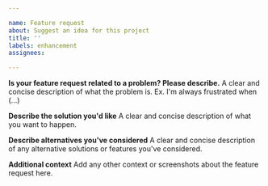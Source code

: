 ```yaml
---

name: Feature request
about: Suggest an idea for this project
title: ''
labels: enhancement
assignees:

---
```


**Is your feature request related to a problem? Please describe.**
A clear and concise description of what the problem is. Ex. I'm always frustrated when (...)

**Describe the solution you'd like**
A clear and concise description of what you want to happen.

**Describe alternatives you've considered**
A clear and concise description of any alternative solutions or features you've considered.

**Additional context**
Add any other context or screenshots about the feature request here.
